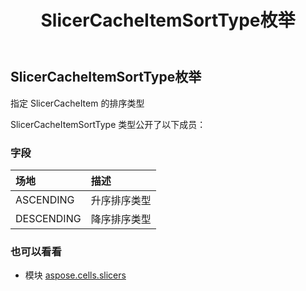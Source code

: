 ﻿---
title: SlicerCacheItemSortType枚举
second_title: Aspose.Cells for Python via .NET API 参考文献
description:
type: docs
weight: 70
url: /zh/python-net/aspose.cells.slicers/slicercacheitemsorttype/
is_root: false
---
## SlicerCacheItemSortType枚举
指定 SlicerCacheItem 的排序类型



SlicerCacheItemSortType 类型公开了以下成员：

### 字段
|场地|描述|
| :- | :- |
| ASCENDING |升序排序类型|
| DESCENDING |降序排序类型|



### 也可以看看
* 模块 [aspose.cells.slicers](..)
